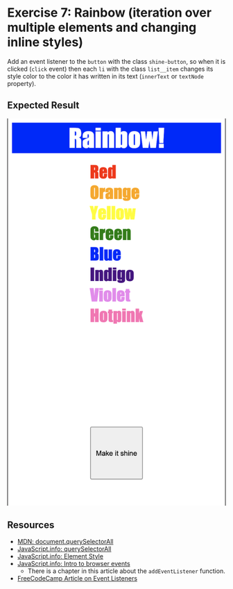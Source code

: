 # Exercise 7: Rainbow (iteration over multiple elements and changing inline styles)

Add an event listener to the `button` with the class `shine-button`, so when it is clicked (`click` event) then each `li` with the class `list__item` changes its style color to the color it has written in its text (`innerText` or `textNode` property).

## Expected Result

![Expected](expected.png)

## Resources

- [MDN: document.querySelectorAll](https://developer.mozilla.org/en-US/docs/Web/API/Document/querySelectorAll)
- [JavaScript.info: querySelectorAll](https://javascript.info/searching-elements-dom#querySelectorAll)
- [JavaScript.info: Element Style](https://javascript.info/styles-and-classes#element-style)
- [JavaScript.info: Intro to browser events](https://javascript.info/introduction-browser-events#addeventlistener)
  - There is a chapter in this article about the `addEventListener` function.
- [FreeCodeCamp Article on Event Listeners](https://www.freecodecamp.org/news/javascript-addeventlistener-example-code/)
